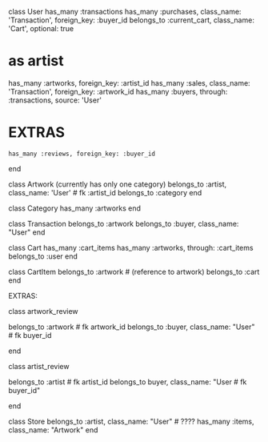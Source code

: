 class User
  has_many :transactions
  has_many :purchases, class_name: 'Transaction', foreign_key: :buyer_id
  belongs_to :current_cart, class_name: 'Cart', optional: true

  # as artist
  has_many :artworks, foreign_key: :artist_id
  has_many :sales, class_name: 'Transaction', foreign_key: :artwork_id
  has_many :buyers, through: :transactions, source: 'User'

  # EXTRAS
    has_many :reviews, foreign_key: :buyer_id

end

class Artwork (currently has only one category)
  belongs_to :artist, class_name: 'User' # fk :artist_id
  belongs_to :category
end

class Category
  has_many :artworks
end

class Transaction
  belongs_to :artwork
  belongs_to :buyer, class_name: "User"
end

class Cart
  has_many :cart_items
  has_many :artworks, through: :cart_items
  belongs_to :user
end

class CartItem
  belongs_to :artwork # (reference to artwork)
  belongs_to :cart
end


EXTRAS:

class artwork_review

  belongs_to :artwork # fk artwork_id
  belongs_to :buyer, class_name: "User" # fk buyer_id

end

class artist_review

  belongs_to :artist # fk artist_id
  belongs_to buyer, class_name: "User # fk buyer_id"

end

class Store
  belongs_to :artist, class_name: "User" # ????
  has_many :items, class_name: "Artwork"
end